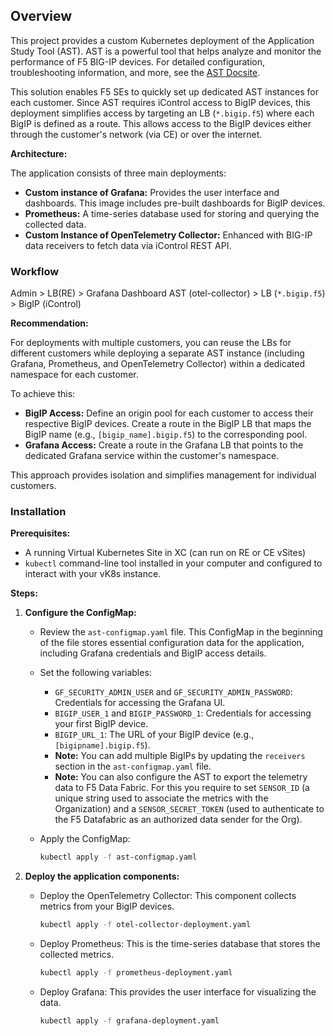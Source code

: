 ## Overview


This project provides a custom Kubernetes deployment of the Application Study Tool (AST). AST is a powerful tool that helps analyze and monitor the performance of F5 BIG-IP devices.  For detailed configuration, troubleshooting information, and more, see the [AST Docsite](https://f5devcentral.github.io/application-study-tool/).

This solution enables F5 SEs to quickly set up dedicated AST instances for each customer. Since AST requires iControl access to BigIP devices, this deployment simplifies access by targeting an LB (`*.bigip.f5`) where each BigIP is defined as a route. This allows access to the BigIP devices either through the customer's network (via CE) or over the internet.


**Architecture:**

The application consists of three main deployments:

* **Custom instance of Grafana:**  Provides the user interface and dashboards. This image includes pre-built dashboards for BigIP devices.
* **Prometheus:** A time-series database used for storing and querying the collected data.
* **Custom Instance of OpenTelemetry Collector:**  Enhanced with BIG-IP data receivers to fetch data via iControl REST API.


### Workflow

Admin > LB(RE) > Grafana Dashboard
AST (otel-collector) > LB (`*.bigip.f5`) > BigIP (iControl)


**Recommendation:**

For deployments with multiple customers, you can reuse the LBs for different customers while deploying a separate AST instance (including Grafana, Prometheus, and OpenTelemetry Collector) within a dedicated namespace for each customer. 

To achieve this:

* **BigIP Access:**  Define an origin pool for each customer to access their respective BigIP devices. Create a route in the BigIP LB that maps the BigIP name (e.g., `[bigip_name].bigip.f5`) to the corresponding pool.
* **Grafana Access:**  Create a route in the Grafana LB that points to the dedicated Grafana service within the customer's namespace.

This approach provides isolation and simplifies management for individual customers.


### Installation

**Prerequisites:**

* A running Virtual Kubernetes Site in XC (can run on RE or CE vSites)
* `kubectl` command-line tool installed in your computer and configured to interact with your vK8s instance.

**Steps:**

1. **Configure the ConfigMap:**

   * Review the `ast-configmap.yaml` file. This ConfigMap in the beginning of the file stores essential configuration data for the application, including Grafana credentials and BigIP access details.
   * Set the following variables:
      *  `GF_SECURITY_ADMIN_USER` and `GF_SECURITY_ADMIN_PASSWORD`: Credentials for accessing the Grafana UI.
      *  `BIGIP_USER_1` and `BIGIP_PASSWORD_1`:  Credentials for accessing your first BigIP device.
      *  `BIGIP_URL_1`: The URL of your BigIP device (e.g., `[bigipname].bigip.f5`). 
      *  **Note:** You can add multiple BigIPs by updating the `receivers` section in the `ast-configmap.yaml` file. 
      *  **Note:** You can also configure the AST to export the telemetry data to F5 Data Fabric. For this you require to set `SENSOR_ID` (a unique string used to associate the metrics with the Organization) and a `SENSOR_SECRET_TOKEN` (used to authenticate to the F5 Datafabric as an authorized data sender for the Org).

   * Apply the ConfigMap:

     ```bash
     kubectl apply -f ast-configmap.yaml 
     ```

2. **Deploy the application components:**

   * Deploy the OpenTelemetry Collector: This component collects metrics from your BigIP devices.

     ```bash
     kubectl apply -f otel-collector-deployment.yaml 
     ```

   * Deploy Prometheus: This is the time-series database that stores the collected metrics.

     ```bash
     kubectl apply -f prometheus-deployment.yaml 
     ```

   * Deploy Grafana: This provides the user interface for visualizing the data.

     ```bash
     kubectl apply -f grafana-deployment.yaml
     ```



